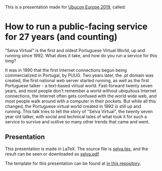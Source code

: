 This is a presentation made for [Ubucon Europe
2019](https://manage.ubucon.org/eu2019/talk/LXRCRQ/), called:

# How to run a public-facing service for 27 years (and counting)

"Selva Virtual" is the first and oldest Portuguese Virtual World, up and
running since 1992. What does it take, and how do you run a service for this
long?

It was in 1990 that the first Internet connections begun being commercialized
in Portugal, by PUUG. Two years later, the .pt domain was created, the first
national web server started running, as well as the first Portuguese talker - a
text-based virtual world. Fast-forward twenty seven years, and most people
don't remember a world without ubiquitous Internet connections, the Internet
often gets confused with the world wide web, and most people walk around with a
computer in their pockets. But while all this changed, the Portuguese virtual
world created in 1992 is still up and running. This talk tries to tell the
story of "Selva Virtual", the twenty seven year old talker, with social and
technical tales of what took it for such a service to survive and outlive so
many other trends that came and went.

## Presentation

This presentation is made in LaTeX. The source file is [selva.tex](selva.tex),
and the result can be seen or downloaded as [selva.pdf](selva.pdf).

The template for this presentation can be found at [in this
repository](https://github.com/marado/2019sintra-presentation-template-LaTeX-dfsg).
